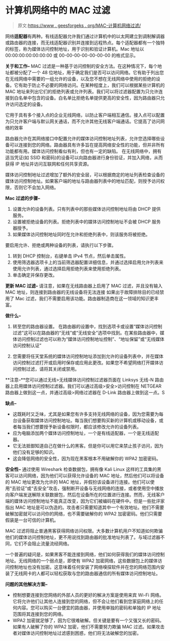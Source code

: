 # 计算机网络中的 MAC 过滤

> 原文:[https://www . geesforgeks . org/MAC-计算机网络过滤/](https://www.geeksforgeeks.org/mac-filtering-in-computer-network/)

网络**适配器**有两种。有线适配器允许我们通过计算机中的以太网建立到调制解调器或路由器的连接，而无线适配器识别并连接到远程热点。每个适配器都有一个独特的标签，称为媒体访问控制地址，用于识别和验证计算机。Mac 地址以 00:00:00:00:00:00:00 或 00-00-00-00-00-00-00 的格式显示。

**关于和工作–**
MAC 过滤是一种基于访问控制的安全方法。在这种情况下，每个地址都被分配了一个 48 位地址，用于确定我们是否可以访问网络。它有助于列出您在无线网络中需要的一组允许的设备，以及您不想在无线网络中使用的拒绝的设备。它有助于防止不必要的网络访问。在某种程度上，我们可以根据某些计算机的 MAC 地址来列出它们的拒绝列表或允许列表。我们可以将过滤器配置为只允许连接到白名单中包含的设备。白名单比拒绝名单提供更高的安全性，因为路由器只允许访问选定的设备。

它用于具有多个接入点的企业无线网络，以防止客户端相互通信。接入点可以配置为只允许客户端与默认网关通话，而不允许其他无线客户端通话。它提高了访问网络的效率

路由器允许在其网络接口中配置允许的媒体访问控制地址列表，允许您选择哪些设备可以连接到您的网络。路由器具有许多旨在提高网络安全性的功能，但并非所有功能都有用。媒体访问控制看似有利，但也有一定的缺陷。
在无线网络中，拥有适当凭证(如 SSID 和密码)的设备可以向路由器进行身份验证，并加入网络，从而获得 IP 地址并访问互联网和任何共享资源。

媒体访问控制地址过滤增加了额外的安全层，可以根据商定的地址列表检查设备的媒体访问控制地址。如果客户端的地址与路由器列表中的地址匹配，则授予访问权限，否则它不会加入网络。

**Mac 过滤的步骤–**

1.  设置允许的设备列表。只有列表中的那些媒体访问控制地址将由 DHCP 提供服务。
2.  设置被拒绝设备的列表。拒绝列表中的媒体访问控制地址不会被 DHCP 服务器授予。
3.  如果媒体访问控制地址同时在允许和拒绝列表中，则该服务将被拒绝。

要启用允许、拒绝或两种设备的列表，请执行以下步骤。

1.  转到 DHCP 控制台，右键单击 IPv4 节点，然后单击属性。
2.  使用筛选器选项卡上的当前筛选器配置详细信息，并通过选择启用允许列表来使用允许列表，通过选择启用拒绝列表来使用拒绝列表。
3.  单击确定并保存更改。

**更新 MAC 过滤–**
请注意，如果在无线路由器上启用了 MAC 过滤，并且没有输入 MAC 地址，则连接到路由器的无线设备将无法连接
如果出于故障排除目的已经禁用了 Mac 过滤，我们不需要启用该功能。路由器制造商在这一领域的知识更丰富。

**做什么–**

1.  转至您的路由器设置。
    在路由器的设置中，找到选项卡或设置“媒体访问控制过滤”这可以在路由器的“无线”或“无线安全”选项中找到。在某些路由器中，媒体访问控制过滤也可以称为“媒体访问控制地址控制”、“地址保留”或“无线媒体访问控制认证”

2.  您需要将任天堂系统的媒体访问控制地址添加到允许的设备列表中，并在媒体访问控制过滤打开或启用时保存或应用此更改。如果您不希望网络打开媒体访问控制过滤，请将其关闭或禁用。

**注意–**您可以通过无线>无线媒体访问控制过滤器页面在 Linksys 无线-N 路由器上启用媒体访问控制过滤器。我们可以通过高级>安全>访问控制在 NETGEAR 路由器上做到这一点，并通过高级>网络过滤器在 D-Link 路由器上做到这一点。S

**缺点–**

*   这既耗时又乏味，尤其是如果您有许多支持无线网络的设备，因为您需要为每台设备获取媒体访问控制地址。每当我们想要购买新的计算机或移动设备，或者每当我们想要授予新设备权限时，都应该修改允许的设备列表。
*   应为电脑添加两个媒体访问控制地址，一个是有线适配器，一个是无线适配器。
*   它无法抵御知道自己在做什么的黑客。但是你可以用它来禁止孩子访问，因为他们没有足够的知识。
*   这会降低网络的安全性，因为现在黑客根本不用破解你的 WPA2 加密密码。

**安全性–**
通过使用 Wireshark 检查数据包，拥有像 Kali Linux 这样的工具集的黑客可以访问网络，因为他们可以获得允许设备的 MAC 地址，然后他们可以将设备的 MAC 地址更改为允许的 MAC 地址，并假扮该设备进行连接。他们可以使用“去验证”或“去安全”攻击，强制断开设备与无线网络的连接，或者使用空中播放向客户端发送解除关联数据包，然后在设备所在的位置进行连接。然而，无线客户端的媒体访问控制地址不能真正改变，因为它们被编码在硬件中。但是一些批评家指出 MAC 地址是可以伪造的。攻击者只需要知道其中一个有效地址。他们不需要破解加密就可以访问你的网络，也不需要破解你的 WPA2 加密密码。他们只需要假装是一台可信的计算机。

MAC 过滤将阻止普通黑客获得网络访问权限。大多数计算机用户不知道如何欺骗他们的媒体访问控制地址，更不用说找到路由器的批准地址列表了。与域过滤器不同，它们不会阻止流量流经网络。

一个普遍的疑问是，如果黑客不能连接到网络，他们如何获得我们的媒体访问控制地址。无线网络的一个弱点是，即使有 WPA2 加密网络，这些数据包上的媒体访问控制地址也没有加密。这意味着任何安装了网络嗅探软件并在您的网络范围内安装了无线网卡的人都可以轻松获取与您的路由器通信的所有媒体访问控制地址。

**问题的其他解决方案–**

*   控制想要连接到您网络的外部人员的更好的解决方案是使用来宾 Wi-Fi 网络。它将允许他们让其他人连接到您的网络，但不会让他们看到您家庭网络上的任何内容。您可以购买一台便宜的路由器，并使用单独的密码和单独的 IP 地址范围将其连接到您的网络。
*   WPA2 加密就足够了，因为它很难破解。但关键是要有一个又强又长的密码。如果有人破解了你的 WPA2 加密，他们不需要努力欺骗 MAC 过滤。如果攻击者对媒体访问控制地址过滤感到困惑，他们将无法破解您的加密。